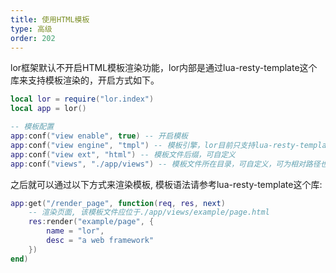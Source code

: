 ```yaml
---
title: 使用HTML模板
type: 高级
order: 202
---
```


<div class="placeholder"></div>

lor框架默认不开启HTML模板渲染功能，lor内部是通过lua-resty-template这个库来支持模板渲染的，开启方式如下。


```lua
local lor = require("lor.index")
local app = lor()

-- 模板配置
app:conf("view enable", true) -- 开启模板
app:conf("view engine", "tmpl") -- 模板引擎，lor目前只支持lua-resty-template，这个值暂时固定为"tmpl"
app:conf("view ext", "html") -- 模板文件后缀，可自定义
app:conf("views", "./app/views") -- 模板文件所在目录，可自定义，可为相对路径也可为绝对路径
```

之后就可以通过以下方式来渲染模板, 模板语法请参考lua-resty-template这个库:

```lua
app:get("/render_page", function(req, res, next)
    -- 渲染页面, 该模板文件应位于./app/views/example/page.html
    res:render("example/page", {
        name = "lor",
        desc = "a web framework"
    })
end)
```
